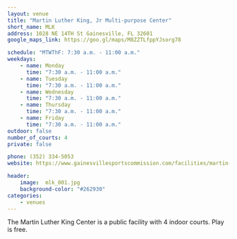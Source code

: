 ```yaml
---
layout: venue
title: "Martin Luther King, Jr Multi-purpose Center"
short_name: MLK
address: 1028 NE 14TH St Gainesville, FL 32601
google_maps_link: https://goo.gl/maps/M8ZZTLfppYJsorg78

schedule: "MTWThF: 7:30 a.m. - 11:00 a.m."
weekdays:
    - name: Monday
      time: "7:30 a.m. - 11:00 a.m." 
    - name: Tuesday
      time: "7:30 a.m. - 11:00 a.m." 
    - name: Wednesday
      time: "7:30 a.m. - 11:00 a.m." 
    - name: Thursday
      time: "7:30 a.m. - 11:00 a.m." 
    - name: Friday
      time: "7:30 a.m. - 11:00 a.m." 
outdoor: false
number_of_courts: 4
private: false

phone: (352) 334-5053
website: https://www.gainesvillesportscommission.com/facilities/martin-luther-king-multi-purpose-center/

header:
    image:  mlk_001.jpg
    background-color: "#262930"
categories:
    - venues
---
```

<!--more-->

The Martin Luther King Center is a public facility with 4 indoor courts. Play is free.
